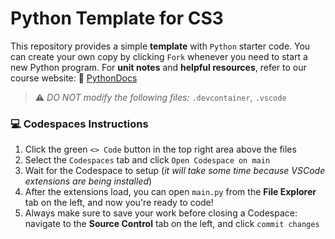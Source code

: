 # Python Template for CS3 

This repository provides a simple **template** with `Python` starter code. You can create your own copy by clicking `Fork` whenever you need to start a new Python program. For **unit notes** and **helpful resources**, refer to our course website: 📖 [PythonDocs](https://coderina.dev/pythondocs/)

> ⚠️ _DO NOT modify the following files:_ `.devcontainer`, `.vscode`

### 💻 Codespaces Instructions
1. Click the green `<> Code` button in the top right area above the files
2. Select the `Codespaces` tab and click `Open Codespace on main`
3. Wait for the Codespace to setup (_it will take some time because VSCode extensions are being installed_)
4. After the extensions load, you can open `main.py` from the **File Explorer** tab on the left, and now you're ready to code!
5. Always make sure to save your work before closing a Codespace: navigate to the **Source Control** tab on the left, and click `commit changes`
